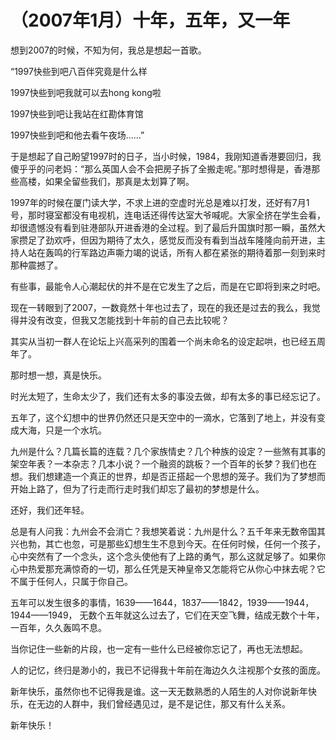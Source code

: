 # （2007年1月）十年，五年，又一年

想到2007的时候，不知为何，我总是想起一首歌。

“1997快些到吧八百伴究竟是什么样

1997快些到吧我就可以去hong kong啦

1997快些到吧让我站在红勘体育馆

1997快些到吧和他去看午夜场……”

于是想起了自己盼望1997时的日子，当小时候，1984，我刚知道香港要回归，我傻乎乎的问老妈：“那么英国人会不会把房子拆了全搬走呢。”那时想得是，香港那些高楼，如果全留些我们，那真是太划算了啊。

1997年的时候在厦门读大学，不求上进的空虚时光总是难以打发，还好有7月1号，那时寝室都没有电视机，连电话还得传达室大爷喊呢。大家全挤在学生会看，却很遗憾没有看到驻港部队开进香港的全过程。到了最后升国旗时那一瞬，虽然大家攒足了劲欢呼，但因为期待了太久，感觉反而没有看到当战车隆隆向前开进，主持人站在轰鸣的行军路边声嘶力竭的说话，所有人都在紧张的期待着那一刻到来时那种震撼了。

有些事，最能令人心潮起伏的并不是在它发生了之后，而是在它即将到来之时吧。

现在一转眼到了2007，一数竟然十年也过去了，现在的我还是过去的我么，我觉得并没有改变，但我又怎能找到十年前的自己去比较呢？

其实从当初一群人在论坛上兴高采列的围着一个尚未命名的设定起哄，也已经五周年了。

那时想一想，真是快乐。

时光太短了，生命太少了，我们还有太多的事没去做，却有太多的事已经忘记了。

五年了，这个幻想中的世界仍然还只是天空中的一滴水，它落到了地上，并没有变成大海，只是一个水坑。

九州是什么？几篇长篇的连载？几个家族情史？几个种族的设定？一些煞有其事的架空年表？一本杂志？几本小说？一个融资的跳板？一个百年的长梦？我们也在想。我们想建造一个真正的世界，却是否正搭起一个思想的笼子。我们为了梦想而开始上路了，但为了行走而行走时我们却忘了最初的梦想是什么。

还好，我们还年轻。

总是有人问我：九州会不会消亡？我想笑着说：九州是什么？五千年来无数帝国其兴也勃，其亡也忽，可是那些幻想生生不息到今天。在任何时候，任何一个孩子，心中突然有了一个念头，这个念头使他有了上路的勇气，那么这就足够了。如果你心中热爱那充满惊奇的一切，那么任凭是天神皇帝又怎能将它从你心中抹去呢？它不属于任何人，只属于你自己。

五年可以发生很多的事情，1639——1644，1837——1842，1939——1944，1944——1949， 无数个五年就这么过去了，它们在天空飞舞，结成无数个十年，一百年，久久轰鸣不息。

当你记住一些新的片段，也一定有一些什么已经被你忘记了，再也无法想起。

人的记忆，终归是渺小的，我已不记得我十年前在海边久久注视那个女孩的面庞。

新年快乐，虽然你也不记得我是谁。这一天无数熟悉的人陌生的人对你说新年快乐，在无边的人群中，我们曾经遇见过，是不是记住，那又有什么关系。

新年快乐！
